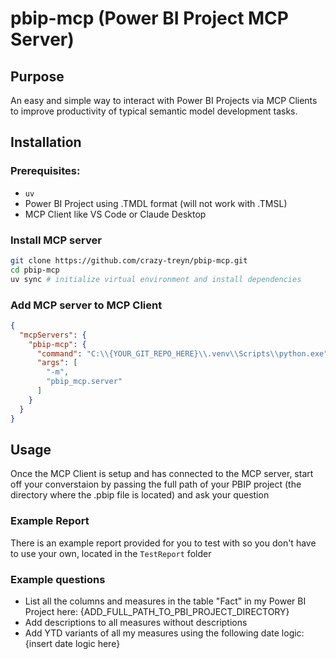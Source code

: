 # pbip-mcp (Power BI Project MCP Server)
## Purpose
An easy and simple way to interact with Power BI Projects via MCP Clients to improve productivity of typical semantic model development tasks.
## Installation
### Prerequisites:
- `uv`
- Power BI Project using .TMDL format (will not work with .TMSL)
- MCP Client like VS Code or Claude Desktop

### Install MCP server
```bash
git clone https://github.com/crazy-treyn/pbip-mcp.git
cd pbip-mcp
uv sync # initialize virtual environment and install dependencies
```

### Add MCP server to MCP Client
```json
{
  "mcpServers": {
    "pbip-mcp": {
      "command": "C:\\{YOUR_GIT_REPO_HERE}\\.venv\\Scripts\\python.exe",
      "args": [
        "-m",
        "pbip_mcp.server"
      ]
    }
  }
}
```

## Usage
Once the MCP Client is setup and has connected to the MCP server, start off your converstaion by passing the full path of your PBIP project (the directory where the .pbip file is located) and ask your question
### Example Report
There is an example report provided for you to test with so you don't have to use your own, located in the `TestReport` folder
### Example questions
- List all the columns and measures in the table "Fact" in my Power BI Project here: {ADD_FULL_PATH_TO_PBI_PROJECT_DIRECTORY}
- Add descriptions to all measures without descriptions
- Add YTD variants of all my measures using the following date logic: {insert date logic here}

